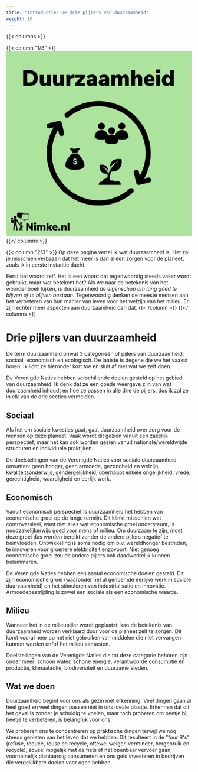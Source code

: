 ```yaml
---
title: "Introductie: De drie pijlers van duurzaamheid"
weight: 10
---
```


{{< columns >}}

{{< column "1/3" >}}
![Afbeelding van duurzaamheid met mensen, geld, en een plant](/images/duurzaamheid.jpeg)
{{</ columns >}}

{{< column "2/3" >}}
Op deze pagina vertel ik wat duurzaamheid is. Het zal je misschien verbazen dat het meer is dan alleen zorgen voor de planeet, zoals ik in eerste instantie dacht.

Eerst het woord zelf. Het is een woord dat tegenwoordig steeds vaker wordt gebruikt, maar wat betekent het? Als we naar de betekenis van het woordenboek kijken, is duurzaamheid _de eigenschap om lang goed te blijven of te blijven bestaan_. Tegenwoordig denken de meeste mensen aan het verbeteren van hun manier van leven voor het welzijn van het milieu. Er zijn echter meer aspecten aan duurzaamheid dan dat.
{{< /column >}}
{{</ columns >}}

# Drie pijlers van duurzaamheid

De term duurzaamheid omvat 3 categorieën of pijlers van duurzaamheid: sociaal, economisch en ecologisch. De laatste is degene die we het vaakst horen. Ik licht ze hieronder kort toe en sluit af met wat we zelf doen.

De Verenigde Naties hebben verschillende doelen gesteld op het gebied van duurzaamheid. Ik denk dat ze een goede weergave zijn van wat duurzaamheid inhoudt en hoe ze passen in alle drie de pijlers, dus ik zal ze in elk van de drie secties vermelden.

## Sociaal

Als het om sociale kwesties gaat, gaat duurzaamheid over zorg voor de mensen op deze planeet. Vaak wordt dit gezien vanuit een zakelijk perspectief, maar het kan ook worden gezien vanuit nationale/wereldwijde structuren en individuele praktijken.

De doelstellingen van de Verenigde Naties voor sociale duurzaamheid omvatten: geen honger, geen armoede, gezondheid en welzijn, kwaliteitsonderwijs, gendergelijkheid, überhaupt enkele ongelijkheid, vrede, gerechtigheid, waardigheid en eerlijk werk.

## Economisch

Vanuit economisch perspectief is duurzaamheid het hebben van economische groei op de lange termijn. Dit klinkt misschien wat controversieel, want niet alles wat economische groei ondersteunt, is noodzakelijkerwijs goed voor mens of milieu. Om duurzaam te zijn, moet deze groei dus worden bereikt zonder de andere pijlers negatief te beïnvloeden. Ontwikkeling is soms nodig om b.v. wereldhonger bestrijden, te innoveren voor groenere elektriciteit enzovoort. Niet genoeg economische groei zou de andere pijlers ook daadwerkelijk kunnen belemmeren.

De Verenigde Naties hebben een aantal economische doelen gesteld. Dit zijn economische groei (waaronder het al genoemde eerlijke werk in sociale duurzaamheid) en het stimuleren van industrialisatie en innovatie. Armoedebestrijding is zowel een sociale als een economische waarde.

## Milieu

Wanneer het in de milieupijler wordt geplaatst, kan de betekenis van duurzaamheid worden verklaard door voor de planeet zelf te zorgen. Dit komt vooral neer op het niet gebruiken van middelen die niet vervangen kunnen worden en/of het milieu aantasten.

Doelstellingen van de Verenigde Naties die tot deze categorie behoren zijn onder meer: ​​schoon water, schone energie, verantwoorde consumptie en productie, klimaatactie, biodiversiteit en duurzame steden.

## Wat we doen

Duurzaamheid begint voor ons als gezin met erkenning. Veel dingen gaan al heel goed en veel dingen passen niet in ons ideale plaatje. Erkennen dat dit het geval is zonder je schuldig te voelen, maar toch proberen om beetje bij beetje te verbeteren, is belangrijk voor ons.

We proberen ons te concentreren op praktische dingen terwijl we nog steeds genieten van het leven dat we hebben. Dit resulteert in de "four R's" (refuse, reduce, reuse en recycle, oftewel weiger, verminder, hergebruik en recycle), zoveel mogelijk met de fiets of het openbaar vervoer gaan, voornamelijk plantaardig consumeren en ons geld investeren in bedrijven die vergelijkbare doelen voor ogen hebben.
